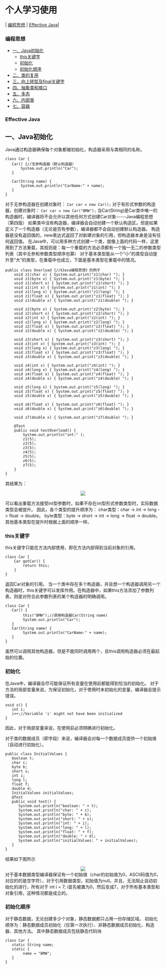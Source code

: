 # 个人学习使用
| [编程思想](#编程思想) | [Effective Java](#Effective-Java)|

### 编程思想
   * [一、Java初始化](#一Java初始化)
       * [this关键字](#this关键字)
       * [初始化](#初始化)
       * [初始化顺序](#初始化顺序)
   * [二、类的复用](#二Java类的复用)
   * [三、向上转型及final关键字](#三向上转型及final关键字)
   * [四、抽象类和接口](#四抽象类和接口)
   * [五、多态](#五多态)
   * [六、内部类](#六内部类)
   * [七、容器](#七容器)

### Effective Java


## 一、Java初始化

Java通过构造器确保每个对象都被初始化，构造器采用与类相同的名称。
```
class Car {
   Car() {//无参构造器（默认构造器）
       System.out.println("Car");
   }

   Car(String name) {
       System.out.println("CarName:" + name);
   }
}
```
对于无参构造器在创建对象时：
```Car car = new Car();```
对于有形式参数的构造器，创建对象时：
```Car car = new Car("BMW");```
当Car(String)是Car类中唯一的构造器时，编译器将不会允许以其他任何方式创建Car对象-----Java编程思想（第四版）
如果类中没有构造器，编译器会自动创建一个默认构造区。但是如果定义了一个构造器（无论是否有参数），编译器都不会自动创建默认构造器。
构造器是没有返回值的，new表达式返回了对新建对象的引用，但构造器本身是没有任何返回值。
在Java中，可以用多种方式创建一个类，就像上面的代码一样，这里用到了方法重载，其规则是：每一个重载的方法必须都有一个独一无二的参数类型列表（其中无参和参数类型顺序也算）
对于基本类型能从一个“小”的类型自动提升至“大”的类型，在重载中也成立，下面是基本类型在重载中的情况。
```
public class Overload {//《Java编程思想》的例子
    void z1(char x) { System.out.print("z1(char) "); }
    void z1(byte x) { System.out.print("z1(byte) "); }
    void z1(short x) { System.out.print("z1(short) "); }
    void z1(int x) { System.out.print("z1(int) "); }
    void z1(long x) { System.out.print("z1(long) "); }
    void z1(float x) { System.out.print("z1(float) "); }
    void z1(double x) { System.out.print("z1(double) "); }

    void z2(byte x) { System.out.print("z2(byte) "); }
    void z2(short x) { System.out.print("z2(short) "); }
    void z2(int x) { System.out.print("z2(int) "); }
    void z2(long x) { System.out.print("z2(long) "); }
    void z2(float x) { System.out.print("z2(float) "); }
    void z2(double x) { System.out.print("z2(double) "); }

    void z3(short x) { System.out.print("z3(short) "); }
    void z3(int x) { System.out.print("z3(int) "); }
    void z3(long x) { System.out.print("z3(long) "); }
    void z3(float x) { System.out.print("z3(float) "); }
    void z3(double x) { System.out.print("z3(double) "); }

    void z4(int x) { System.out.print("z4(int) "); }
    void z4(long x) { System.out.print("z4(long) "); }
    void z4(float x) { System.out.print("z4(float) "); }
    void z4(double x) { System.out.print("z4(double) "); }

    void z5(long x) { System.out.print("z5(long) "); }
    void z5(float x) { System.out.print("z5(float) "); }
    void z5(double x) { System.out.print("z5(double) "); }

    void z6(float x) { System.out.print("z6(float) "); }
    void z6(double x) { System.out.print("z6(double) "); }

    void z7(double x) { System.out.print("z7(double) "); }

    @Test
    public void testOverload() {
        System.out.println("int:" );
        z1(5);
        z2(5);
        z3(5);
        z4(5);
        z5(5);
        z6(5);
        z7(5);
    }
}
```
其结果为：
<div align="center">
 <img src="图片/Java/初始化1.webp">
</div>
 
可以看出重载方法接受int型参数时，如果不存在int型形式参数类型时，实际数据类型会被提升。
因此，各个类型的提升顺序为：
char类型：char -> int -> long -> float -> double。
byte类型：byte -> short -> int -> long -> float -> double。
其他基本类型在提升时根据上面的顺序一样。

### this关键字
this关键字只能在方法内部使用，即在方法内部得到当前对象的引用。
```
class Car {
    Car getCar() {
        return this;
    }
}
```
返回Car对象的引用。
当一个类中存在多个构造器，并且想一个构造器调用另一个构造器时，this关键字可以发挥作用。在构造器中，如果this方法添加了参数列表，则是对符合此参数列表的某个构造器的明确调用。
```
class Car {
   Car() {
        this("BMW");//调用构造器Car(String name)
        System.out.println("Car");
   }
   Car(String name) {
        System.out.println("CarName:" + name);
   }
}
```
虽然可以调用其他构造器，但是不能同时调用两个，且this调用构造器必须在最起始的位置。

### 初始化
在Java中，编译器会尽可能保证所有变量在使用前都能得到恰当的初始化。
对于方法的局部变量来说，为保证初始化，对于使用时未初始化的变量，编译器会提示错误。
```
void z() {
   int i;
   i++;//Variable 'i' might not have been initialized
}
```
因此，对于局部变量来说，在使用前必须明确进行初始化。

对于类的数据成员（即字段）来说，编译器会对每一个数据成员提供一个初始值（自动进行初始化）。
```
public class InitialValues {
   boolean t;
   char c;
   byte b;
   short s;
   int i;
   long l;
   float f;
   double d;
   InitialValues initialValues;
   @Test
   public void test() {
      System.out.println("boolean: " + t);
      System.out.println("char: " + c);
      System.out.println("byte: " + b);
      System.out.println("short: " + s);
      System.out.println("int: " + i);
      System.out.println("long: " + l);
      System.out.println("float: " + f);
      System.out.println("double: " + d);
      System.out.println("initialValues: " + initialValues);
   }
}
```
结果如下图所示
 <div align="center">
 <img src="图片/Java/初始化2.png">
</div>
对于基本数据类型编译器保证有一个初始值（char的初始值为0，ASCII码值为0，对应的的是空字符），对于引用数据类型，初始值为null。并且，无法阻止自动初始化的进行，所有对于 int i = 7; i首先被置为0，然后变成7，对于所有基本类型和对象引用，这种情况都是成立的。

### 初始化顺序
对于静态数据，无论创建多少个对象，静态数据都只占用一份存储区域。
初始化顺序为：静态数据成员初始化（仅第一次执行）、非静态数据成员初始化、构造器、其他方法。
其中静态数据成员包括静态代码块
```
class Car {
   static String name;
   static {
        name = "BMW";
   }
}
```
